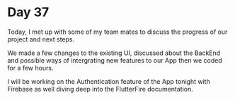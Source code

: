 # Day 37

Today, I met up with some of my team mates to discuss the progress of our project and next steps.

We made a few changes to the existing UI, discussed about the BackEnd and possible ways of intergrating new features to our App then we coded for a few hours.

I will be working on the Authentication feature of the App tonight with Firebase as well diving deep into the FlutterFire documentation.
